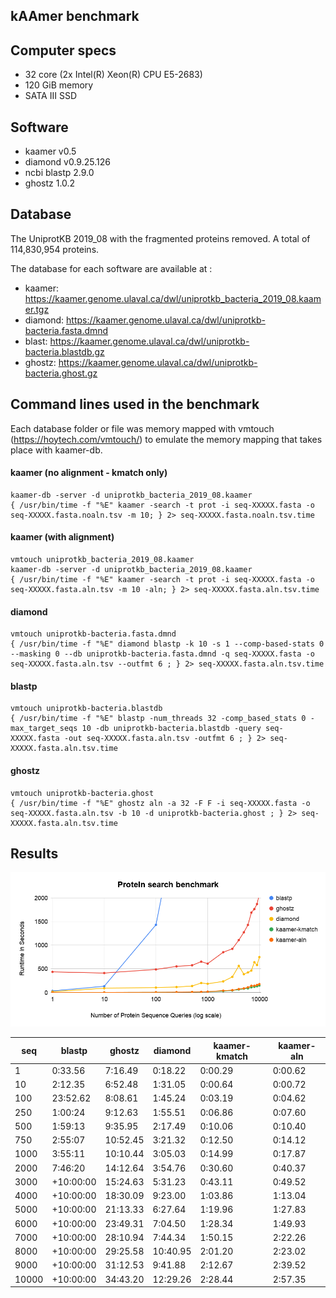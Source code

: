 ## kAAmer benchmark

## Computer specs

* 32 core (2x  Intel(R) Xeon(R) CPU E5-2683)
* 120 GiB memory
* SATA III SSD


## Software

* kaamer v0.5
* diamond v0.9.25.126
* ncbi blastp 2.9.0
* ghostz 1.0.2

## Database

The UniprotKB 2019_08 with the fragmented proteins removed.
A total of 114,830,954 proteins.

The database for each software are available at : 
* kaamer: https://kaamer.genome.ulaval.ca/dwl/uniprotkb_bacteria_2019_08.kaamer.tgz
* diamond: https://kaamer.genome.ulaval.ca/dwl/uniprotkb-bacteria.fasta.dmnd
* blast: https://kaamer.genome.ulaval.ca/dwl/uniprotkb-bacteria.blastdb.gz
* ghostz: https://kaamer.genome.ulaval.ca/dwl/uniprotkb-bacteria.ghost.gz


## Command lines used in the benchmark

Each database folder or file was memory mapped with vmtouch (https://hoytech.com/vmtouch/) to
emulate the memory mapping that takes place with kaamer-db.

#### kaamer (no alignment - kmatch only)

``` shell
kaamer-db -server -d uniprotkb_bacteria_2019_08.kaamer
{ /usr/bin/time -f "%E" kaamer -search -t prot -i seq-XXXXX.fasta -o seq-XXXXX.fasta.noaln.tsv -m 10; } 2> seq-XXXXX.fasta.noaln.tsv.time
```

#### kaamer (with alignment)

``` shell
vmtouch uniprotkb_bacteria_2019_08.kaamer
kaamer-db -server -d uniprotkb_bacteria_2019_08.kaamer
{ /usr/bin/time -f "%E" kaamer -search -t prot -i seq-XXXXX.fasta -o seq-XXXXX.fasta.aln.tsv -m 10 -aln; } 2> seq-XXXXX.fasta.aln.tsv.time
```

#### diamond

``` shell
vmtouch uniprotkb-bacteria.fasta.dmnd
{ /usr/bin/time -f "%E" diamond blastp -k 10 -s 1 --comp-based-stats 0 --masking 0 --db uniprotkb-bacteria.fasta.dmnd -q seq-XXXXX.fasta -o seq-XXXXX.fasta.aln.tsv --outfmt 6 ; } 2> seq-XXXXX.fasta.aln.tsv.time 
```

#### blastp

``` shell
vmtouch uniprotkb-bacteria.blastdb
{ /usr/bin/time -f "%E" blastp -num_threads 32 -comp_based_stats 0 -max_target_seqs 10 -db uniprotkb-bacteria.blastdb -query seq-XXXXX.fasta -out seq-XXXXX.fasta.aln.tsv -outfmt 6 ; } 2> seq-XXXXX.fasta.aln.tsv.time
```

#### ghostz

``` shell
vmtouch uniprotkb-bacteria.ghost
{ /usr/bin/time -f "%E" ghostz aln -a 32 -F F -i seq-XXXXX.fasta -o seq-XXXXX.fasta.aln.tsv -b 10 -d uniprotkb-bacteria.ghost ; } 2> seq-XXXXX.fasta.aln.tsv.time
```


## Results


![benchmark_plot](./results/protein_search_benchmark.png)


| seq                    | blastp         | ghostz         | diamond       | kaamer-kmatch  | kaamer-aln     |
|------------------------|----------------|----------------|---------------|----------------|----------------|
| 1                      | 0:33.56        | 7:16.49        | 0:18.22       | 0:00.29        | 0:00.62        |
| 10                     | 2:12.35        | 6:52.48        | 1:31.05       | 0:00.64        | 0:00.72        |
| 100                    | 23:52.62       | 8:08.61        | 1:45.24       | 0:03.19        | 0:04.62        |
| 250                    | 1:00:24        | 9:12.63        | 1:55.51       | 0:06.86        | 0:07.60        |
| 500                    | 1:59:13        | 9:35.95        | 2:17.49       | 0:10.06        | 0:10.40        |
| 750                    | 2:55:07        | 10:52.45       | 3:21.32       | 0:12.50        | 0:14.12        |
| 1000                   | 3:55:11        | 10:10.44       | 3:05.03       | 0:14.99        | 0:17.87        |
| 2000                   | 7:46:20        | 14:12.64       | 3:54.76       | 0:30.60        | 0:40.37        |
| 3000                   | +10:00:00       | 15:24.63       | 5:31.23       | 0:43.11        | 0:49.52        |
| 4000                   | +10:00:00       | 18:30.09       | 9:23.00       | 1:03.86        | 1:13.04        |
| 5000                   | +10:00:00       | 21:13.33       | 6:27.64       | 1:19.96        | 1:27.83        |
| 6000                   | +10:00:00       | 23:49.31       | 7:04.50       | 1:28.34        | 1:49.93        |
| 7000                   | +10:00:00       | 28:10.94       | 7:44.34       | 1:50.15        | 2:22.26        |
| 8000                   | +10:00:00       | 29:25.58       | 10:40.95      | 2:01.20        | 2:23.02        |
| 9000                   | +10:00:00       | 31:12.53       | 9:41.88       | 2:12.67        | 2:39.52        |
| 10000                  | +10:00:00       | 34:43.20       | 12:29.26      | 2:28.44        | 2:57.35        |


